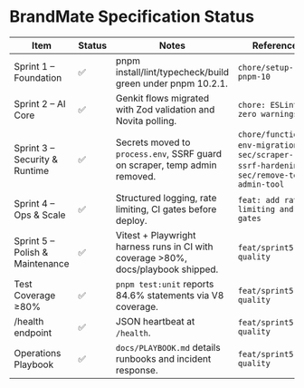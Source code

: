 # BrandMate Specification Status

| Item | Status | Notes | Reference |
| --- | --- | --- | --- |
| Sprint 1 – Foundation | ✅ | pnpm install/lint/typecheck/build green under pnpm 10.2.1. | `chore/setup-pnpm-10` |
| Sprint 2 – AI Core | ✅ | Genkit flows migrated with Zod validation and Novita polling. | `chore: ESLint zero warnings` |
| Sprint 3 – Security & Runtime | ✅ | Secrets moved to `process.env`, SSRF guard on scraper, temp admin removed. | `chore/functions-env-migration`, `sec/scraper-ssrf-hardening`, `sec/remove-temp-admin-tool` |
| Sprint 4 – Ops & Scale | ✅ | Structured logging, rate limiting, CI gates before deploy. | `feat: add rate limiting and ci gates` |
| Sprint 5 – Polish & Maintenance | ✅ | Vitest + Playwright harness runs in CI with coverage >80%, docs/playbook shipped. | `feat/sprint5-quality` |
| Test Coverage ≥80% | ✅ | `pnpm test:unit` reports 84.6% statements via V8 coverage. | `feat/sprint5-quality` |
| /health endpoint | ✅ | JSON heartbeat at `/health`. | `feat/sprint5-quality` |
| Operations Playbook | ✅ | `docs/PLAYBOOK.md` details runbooks and incident response. | `feat/sprint5-quality` |
